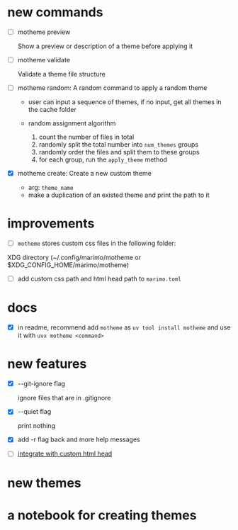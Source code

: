 # new commands

- [ ] motheme preview

    Show a preview or description of a theme before applying it

- [ ] motheme validate

    Validate a theme file structure

- [ ] motheme random: A random command to apply a random theme

    - user can input a sequence of themes, if no input, get all themes in the cache
      folder

    - random assignment algorithm
        1. count the number of files in total
        2. randomly split the total number into `num_themes` groups
        3. randomly order the files and split them to these groups
        4. for each group, run the `apply_theme` method

- [x] motheme create: Create a new custom theme

    - arg: `theme_name`
    - make a duplication of an existed theme and print the path to it

# improvements

- [ ] `motheme` stores custom css files in the following folder:

XDG directory (~/.config/marimo/motheme or $XDG_CONFIG_HOME/marimo/motheme)

- [ ] add custom css path and html head path to `marimo.toml`

# docs

- [x] in readme, recommend add `motheme` as `uv tool install motheme` and use it with
      `uvx motheme <command>`

# new features

- [x] --git-ignore flag

    ignore files that are in .gitignore

- [x] --quiet flag

    print nothing

- [x] add -r flag back and more help messages

- [ ] [integrate with custom html head](https://docs.marimo.io/guides/configuration/html_head/?h=html#custom-html-head)

# new themes

# a notebook for creating themes
